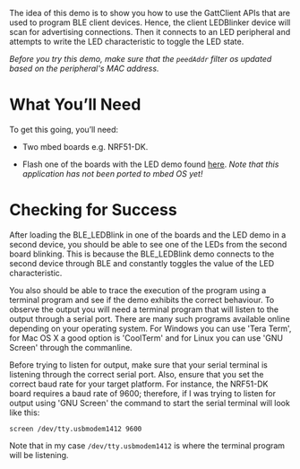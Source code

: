 The idea of this demo is to show you how to use the GattClient APIs that are
used to program BLE client devices. Hence, the client LEDBlinker device will
scan for advertising connections. Then it connects to an LED peripheral and
attempts to write the LED characteristic to toggle the LED state.

*Before you try this demo, make sure that the `peedAddr` filter os updated based on
the peripheral's MAC address.*

What You’ll Need
================

To get this going, you’ll need:

- Two mbed boards e.g. NRF51-DK.

- Flash one of the boards with the LED demo found [here](https://developer.mbed.org/teams/Bluetooth-Low-Energy/code/BLE_LED/).
  *Note that this application has not been ported to mbed OS yet!*

Checking for Success
====================

After loading the BLE_LEDBlink in one of the boards and the LED demo in a
second device, you should be able to see one of the LEDs from the second board
blinking. This is because the BLE_LEDBlink demo connects to the second device
through BLE and constantly toggles the value of the LED characteristic.

You also should be able to trace the execution of the program using a terminal
program and see if the demo exhibits the correct behaviour. To observe the output
you will need a terminal program that will listen to the output through a serial
port. There are many such programs available online depending on your operating
system. For Windows you can use 'Tera Term', for Mac OS X a good option is
'CoolTerm' and for Linux you can use 'GNU Screen' through the commanline.

Before trying to listen for output, make sure that your serial terminal is
listening through the correct serial port. Also, ensure that you set the
correct baud rate for your target platform. For instance, the NRF51-DK board
requires a baud rate of 9600; therefore, if I was trying to listen for output
using 'GNU Screen' the command to start the serial terminal will look like
this:

```Shell
screen /dev/tty.usbmodem1412 9600
```

Note that in my case `/dev/tty.usbmodem1412` is where the terminal program
will be listening.

